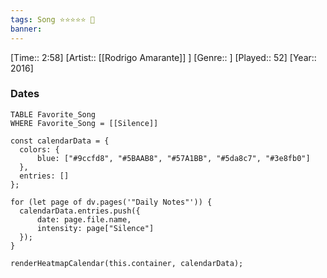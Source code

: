 ```yaml
---
tags: Song ⭐⭐⭐⭐⭐ 💛
banner: 
---
```

[Time:: 2:58]
[Artist:: [[Rodrigo Amarante]] ]
[Genre:: ]
[Played:: 52]
[Year:: 2016]
### Dates
````dataview
TABLE Favorite_Song
WHERE Favorite_Song = [[Silence]]
````

  ```dataviewjs
const calendarData = { 
	colors: { 
		blue: ["#9ccfd8", "#5BAAB8", "#57A1BB", "#5da8c7", "#3e8fb0"] 
	}, 
	entries: [] 
}; 

for (let page of dv.pages('"Daily Notes"')) { 
	calendarData.entries.push({ 
		date: page.file.name, 
		intensity: page["Silence"]
	}); 
} 

renderHeatmapCalendar(this.container, calendarData);
```
